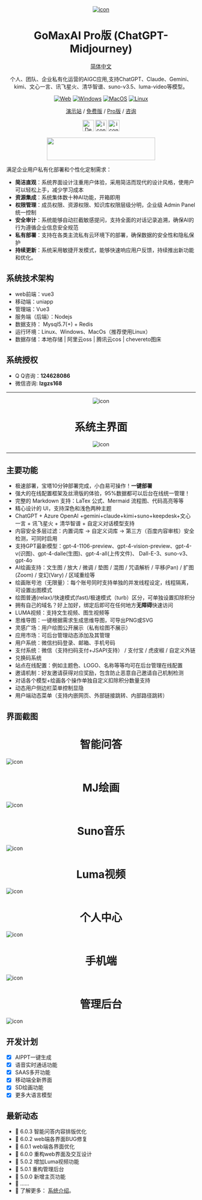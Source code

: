 <div align="center">

<a href='#LOGO'>
  <img src="https://gitee.com/ignition-network/gomaxaipro/raw/master/images/256yuan.png" alt="icon"/>
</a>

<h1 align="center">GoMaxAI Pro版 (ChatGPT-Midjourney)</h1>

[简体中文](./README.md)


个人、团队、企业私有化运营的AIGC应用,支持ChatGPT、Claude、Gemini、kimi、文心一言、讯飞星火、清华智谱、suno-v3.5、luma-video等模型。

[![Web][Web-image]][web-url]
[![Windows][Windows-image]][download-url]
[![MacOS][MacOS-image]][download-url]
[![Linux][Linux-image]][download-url]

[演示站](https://gomaxai.qumao518.vip) / [免费版](https://gitee.com/ignition-network/gomaxai) / [Pro版](https://gitee.com/ignition-network/gomaxaipro) / [咨询](http://wpa.qq.com/msgrd?v=3&uin=124628086&site=qq&menu=yes)

[web-url]: https://gomaxai.qumao518.vip/
[download-url]: https://wwr.lanzouh.com/iufxa28xh3cb
[Web-image]: https://img.shields.io/badge/Web-PWA-orange?logo=microsoftedge
[Windows-image]: https://img.shields.io/badge/-Windows-blue?logo=windows
[MacOS-image]: https://img.shields.io/badge/-MacOS-black?logo=apple
[Linux-image]: https://img.shields.io/badge/-Linux-333?logo=ubuntu

[<img src="https://vercel.com/button" alt="Deploy on Zeabur" height="30">](https://pxl6xtaj0ew.feishu.cn/wiki/QiwZwSGUniLU6bkAjXVcJ3CWnZf?from=from_copylink) [<img src="https://gitee.com/ignition-network/gomaxaipro/raw/master/images/lazy.png" alt="icon" height="30">](https://laomao.qumao518.vip)  [<img src="https://gitee.com/ignition-network/gomaxaipro/raw/master/images/mjpe.png" alt="icon" height="30">](https://midjourney.bxmj.top)

[<img src="https://gitee.com/ignition-network/gomaxaipro/raw/master/images/mj59.png" height="60" width="288" >](https://midjourney.bxmj.top)

</div>

满足企业用户私有化部署和个性化定制需求：
- **简洁直观**：系统界面设计注重用户体验，采用简洁而现代的设计风格，使用户可以轻松上手，减少学习成本
- **资源集成**：系统集体数十种AI功能，开箱即用
- **权限管理**：成员权限、资源权限、知识库权限层级分明，企业级 Admin Panel 统一控制
- **安全审计**：系统能够自动拦截敏感提问，支持全面的对话记录追溯，确保AI的行为遵循企业信息安全规范
- **私有部署**：支持在各类主流私有云环境下的部署，确保数据的安全性和隐私保护
- **持续更新**：系统采用敏捷开发模式，能够快速响应用户反馈，持续推出新功能和优化。

## 系统技术架构
- web前端：vue3
- 移动端：uniapp
- 管理端：Vue3
- 服务端（后端）：Nodejs
- 数据支持： Mysql5.7(+) + Redis
- 运行环境：Linux、Windows、MacOs（推荐使用Linux）
- 数据存储：本地存储 | 阿里云oss | 腾讯云cos | chevereto图床

## 系统授权

- Q Q咨询：**124628086**
- 微信咨询: **lzgzs168**
---
 <div align="center">   
 <img src="https://gitee.com/ignition-network/gomaxai/raw/master/images/wechat.png" alt="icon"/>


<h1 align="center">系统主界面</h1>
 <img src="https://gitee.com/ignition-network/gomaxaipro/raw/master/images/主页.png" alt="icon"/>
</div>

---
## 主要功能

- 极速部署，宝塔10分钟部署完成，小白易可操作！**一键部署**
- 强大的在线配置框架及丝滑版的体验，95%数据都可以后台在线统一管理！
- 完整的 Markdown 支持：LaTex 公式、Mermaid 流程图、代码高亮等等
- 精心设计的 UI，支持深色和浅色两种主题
- ChatGPT + Azure OpenAI +gemini+claude+kimi+suno+keepdesk+文心一言 + 讯飞星火 + 清华智谱 + 自定义对话模型支持
- 内容安全多层过滤：内置词库 -> 自定义词库 -> 第三方（百度内容审核）安全检测，可同时启用
- 支持GPT最新模型：gpt-4-1106-preview、gpt-4-vision-preview、gpt-4-v(识图)、gpt-4-dalle(生图)、gpt-4-all(上传文件)、 Dall-E-3、suno-v3、gpt-4o
- AI绘画支持：文生图 / 放大 / 微调 / 垫图 / 混图 / 咒语解析 / 平移(Pan) / 扩图(Zoom) / 变幻(Vary) / 区域重绘等
- 绘画账号池（无限量）：每个账号同时支持单独的并发线程设定，线程隔离，可设置出图模式
- 绘图普通(relax)/快速模式(fast)/极速模式（turb）区分，可单独设置扣除积分
- 拥有自己的域名？好上加好，绑定后即可在任何地方**无障碍**快速访问
- LUMA视频：支持文生视频、图生视频等
- 思维导图：一键根据需求生成思维导图，可导出PNG或SVG
- 灵感广场：用户绘图公开展示（私有绘图不展示）
- 应用市场：可后台管理动态添加及其管理
- 用户系统：微信扫码登录、邮箱、手机号码
- 支付系统：微信（支持扫码支付+JSAPI支持） / 支付宝 / 虎皮椒 / 自定义外链
- 兑换码系统
- 站点在线配置：例如主题色、LOGO、名称等等均可在后台管理在线配置
- 邀请机制：好友邀请获得对应奖励，包含防止恶意自己邀请自己机制检测
- 对话各个模型+绘画各个操作单独自定义扣除积分数量支持
- 动态用户侧边栏菜单控制显隐
- 用户端动态菜单（支持内嵌网页、外部链接跳转、内部路径跳转）

## 界面截图

<h1 align="center">智能问答</h1>
 <img src="https://gitee.com/ignition-network/gomaxaipro/raw/master/images/智能问答.png" alt="icon"/>
<h1 align="center">MJ绘画</h1>
 <img src="https://gitee.com/ignition-network/gomaxaipro/raw/master/images/MJ.png" alt="icon"/>
<h1 align="center">Suno音乐</h1>
 <img src="https://gitee.com/ignition-network/gomaxaipro/raw/master/images/3.png" alt="icon"/>
<h1 align="center">Luma视频</h1>
 <img src="https://gitee.com/ignition-network/gomaxaipro/raw/master/images/1.png" alt="icon"/>
<h1 align="center">个人中心</h1>
 <img src="https://gitee.com/ignition-network/gomaxaipro/raw/master/images/个人中心.png" alt="icon"/>
<h1 align="center">手机端</h1>
 <img src="https://gitee.com/ignition-network/gomaxaipro/raw/master/images/手机端.png" alt="icon"/>
<h1 align="center">管理后台</h1>
 <img src="https://gitee.com/ignition-network/gomaxaipro/raw/master/images/管理后台.png" alt="icon"/>

## 开发计划

- [x] AIPPT一键生成
- [x] 语音实时通话功能
- [x] SAAS多开功能
- [x] 移动端全新界面
- [x] SD绘画功能
- [x] 更多大语言模型

## 最新动态

- 🚀 6.0.3  智能问答内容排版优化
- 🚀 6.0.2  web端各界面BUG修复
- 🚀 6.0.1  web端各界面优化
- 🚀 6.0.0  重构web界面及交互设计
- 🚀 5.0.2  增加Luma视频功能
- 🚀 5.0.1  重构管理后台
- 🚀 5.0.0  新增主页功能
- 🚀 ......
- 🚀 了解更多： [系统介绍](https://pxl6xtaj0ew.feishu.cn/wiki/QiwZwSGUniLU6bkAjXVcJ3CWnZf)。

